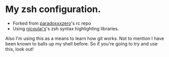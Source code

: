 My zsh configuration.
=====================

* Forked from [paradoxxxzero](https://github.com/paradoxxxzero/zerorc)'s rc repo
* Using [nicoulaj's](https://github.com/nicoulaj/zsh-syntax-highlighting)'s zsh syntax highlighting libraries.

Also I'm using this as a means to learn how git works. Not to mention I have been known to balls up my shell before. So if you're going to try and use this, look out!
